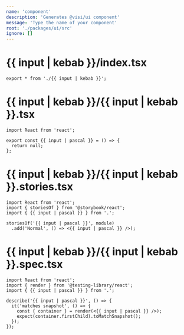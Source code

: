 ```yaml
---
name: 'component'
description: 'Generates @visi/ui component'
message: 'Type the name of your component'
root: './packages/ui/src'
ignore: []
---
```


# {{ input | kebab }}/index.tsx

```tsx
export * from './{{ input | kebab }}';

```

# {{ input | kebab }}/{{ input | kebab }}.tsx

```tsx
import React from 'react';

export const {{ input | pascal }} = () => {
  return null;
};

```

# {{ input | kebab }}/{{ input | kebab }}.stories.tsx

```tsx
import React from 'react';
import { storiesOf } from '@storybook/react';
import { {{ input | pascal }} } from '.';

storiesOf('{{ input | pascal }}', module)
  .add('Normal', () => <{{ input | pascal }} />);

```

# {{ input | kebab }}/{{ input | kebab }}.spec.tsx

```tsx
import React from 'react';
import { render } from '@testing-library/react';
import { {{ input | pascal }} } from '.';

describe('{{ input | pascal }}', () => {
  it('matches snapshot', () => {
    const { container } = render(<{{ input | pascal }} />);
    expect(container.firstChild).toMatchSnapshot();
  });
});

```
